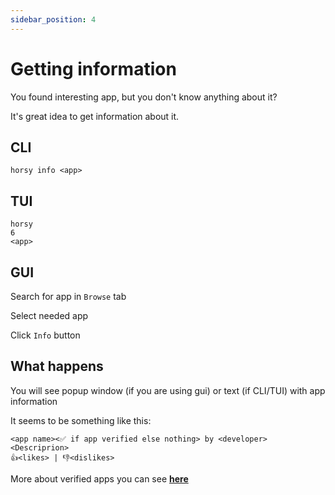 ```yaml
---
sidebar_position: 4
---
```


# Getting information

You found interesting app, but you don't know anything about it?

It's great idea to get information about it.

## CLI
```
horsy info <app>
```

## TUI
```
horsy
6
<app>
```

## GUI
Search for app in `Browse` tab

Select needed app

Click `Info` button

## What happens
You will see popup window (if you are using gui) or text (if CLI/TUI) with app information

It seems to be something like this:
```
<app name><✅ if app verified else nothing> by <developer>
<Descriprion>
👍<likes> | 👎<dislikes>
```

More about verified apps you can see **[here](/docs/more/verification)**

